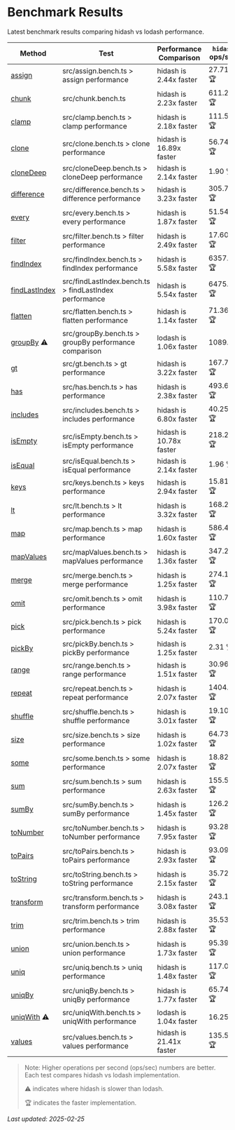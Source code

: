 # Benchmark Results

Latest benchmark results comparing hidash vs lodash performance.

| Method | Test | Performance Comparison | `hidash` ops/sec | `lodash@4.17.21` ops/sec |
|--------|------|----------------------|----------------|----------------|
| [assign](https://github.com/NaverPayDev/hidash/blob/9430c28ac7cbbd2f58c84a2e998e6340235b07d5/src/assign.ts) | src/assign.bench.ts > assign performance | hidash is 2.44x faster | 27.71 🏆 | 11.34 |
| [chunk](https://github.com/NaverPayDev/hidash/blob/9430c28ac7cbbd2f58c84a2e998e6340235b07d5/src/chunk.ts) | src/chunk.bench.ts | hidash is 2.23x faster | 611.22 🏆 | 273.60 |
| [clamp](https://github.com/NaverPayDev/hidash/blob/9430c28ac7cbbd2f58c84a2e998e6340235b07d5/src/clamp.ts) | src/clamp.bench.ts > clamp performance | hidash is 2.18x faster | 111.53 🏆 | 51.24 |
| [clone](https://github.com/NaverPayDev/hidash/blob/9430c28ac7cbbd2f58c84a2e998e6340235b07d5/src/clone.ts) | src/clone.bench.ts > clone performance | hidash is 16.89x faster | 56.74 🏆 | 3.36 |
| [cloneDeep](https://github.com/NaverPayDev/hidash/blob/9430c28ac7cbbd2f58c84a2e998e6340235b07d5/src/cloneDeep.ts) | src/cloneDeep.bench.ts > cloneDeep performance | hidash is 2.14x faster | 1.90 🏆 | 0.89 |
| [difference](https://github.com/NaverPayDev/hidash/blob/9430c28ac7cbbd2f58c84a2e998e6340235b07d5/src/difference.ts) | src/difference.bench.ts > difference performance | hidash is 3.23x faster | 305.75 🏆 | 94.65 |
| [every](https://github.com/NaverPayDev/hidash/blob/9430c28ac7cbbd2f58c84a2e998e6340235b07d5/src/every.ts) | src/every.bench.ts > every performance | hidash is 1.87x faster | 51.54 🏆 | 27.53 |
| [filter](https://github.com/NaverPayDev/hidash/blob/9430c28ac7cbbd2f58c84a2e998e6340235b07d5/src/filter.ts) | src/filter.bench.ts > filter performance | hidash is 2.49x faster | 17.60 🏆 | 7.08 |
| [findIndex](https://github.com/NaverPayDev/hidash/blob/9430c28ac7cbbd2f58c84a2e998e6340235b07d5/src/findIndex.ts) | src/findIndex.bench.ts > findIndex performance | hidash is 5.58x faster | 6357.44 🏆 | 1138.68 |
| [findLastIndex](https://github.com/NaverPayDev/hidash/blob/9430c28ac7cbbd2f58c84a2e998e6340235b07d5/src/findLastIndex.ts) | src/findLastIndex.bench.ts > findLastIndex performance | hidash is 5.54x faster | 6475.77 🏆 | 1169.82 |
| [flatten](https://github.com/NaverPayDev/hidash/blob/9430c28ac7cbbd2f58c84a2e998e6340235b07d5/src/flatten.ts) | src/flatten.bench.ts > flatten performance | hidash is 1.14x faster | 71.36 🏆 | 62.58 |
| [groupBy](https://github.com/NaverPayDev/hidash/blob/9430c28ac7cbbd2f58c84a2e998e6340235b07d5/src/groupBy.ts) ⚠️ | src/groupBy.bench.ts > groupBy performance comparison | lodash is 1.06x faster | 1089.03 | 1155.95 🏆 |
| [gt](https://github.com/NaverPayDev/hidash/blob/9430c28ac7cbbd2f58c84a2e998e6340235b07d5/src/gt.ts) | src/gt.bench.ts > gt performance | hidash is 3.22x faster | 167.76 🏆 | 52.13 |
| [has](https://github.com/NaverPayDev/hidash/blob/9430c28ac7cbbd2f58c84a2e998e6340235b07d5/src/has.ts) | src/has.bench.ts > has performance | hidash is 2.38x faster | 493.65 🏆 | 207.23 |
| [includes](https://github.com/NaverPayDev/hidash/blob/9430c28ac7cbbd2f58c84a2e998e6340235b07d5/src/includes.ts) | src/includes.bench.ts > includes performance | hidash is 6.80x faster | 40.25 🏆 | 5.92 |
| [isEmpty](https://github.com/NaverPayDev/hidash/blob/9430c28ac7cbbd2f58c84a2e998e6340235b07d5/src/isEmpty.ts) | src/isEmpty.bench.ts > isEmpty performance | hidash is 10.78x faster | 218.26 🏆 | 20.24 |
| [isEqual](https://github.com/NaverPayDev/hidash/blob/9430c28ac7cbbd2f58c84a2e998e6340235b07d5/src/isEqual.ts) | src/isEqual.bench.ts > isEqual performance | hidash is 2.14x faster | 1.96 🏆 | 0.91 |
| [keys](https://github.com/NaverPayDev/hidash/blob/9430c28ac7cbbd2f58c84a2e998e6340235b07d5/src/keys.ts) | src/keys.bench.ts > keys performance | hidash is 2.94x faster | 15.81 🏆 | 5.37 |
| [lt](https://github.com/NaverPayDev/hidash/blob/9430c28ac7cbbd2f58c84a2e998e6340235b07d5/src/lt.ts) | src/lt.bench.ts > lt performance | hidash is 3.32x faster | 168.24 🏆 | 50.72 |
| [map](https://github.com/NaverPayDev/hidash/blob/9430c28ac7cbbd2f58c84a2e998e6340235b07d5/src/map.ts) | src/map.bench.ts > map performance | hidash is 1.60x faster | 586.42 🏆 | 367.09 |
| [mapValues](https://github.com/NaverPayDev/hidash/blob/9430c28ac7cbbd2f58c84a2e998e6340235b07d5/src/mapValues.ts) | src/mapValues.bench.ts > mapValues performance | hidash is 1.36x faster | 347.21 🏆 | 256.12 |
| [merge](https://github.com/NaverPayDev/hidash/blob/9430c28ac7cbbd2f58c84a2e998e6340235b07d5/src/merge.ts) | src/merge.bench.ts > merge performance | hidash is 1.25x faster | 274.17 🏆 | 220.12 |
| [omit](https://github.com/NaverPayDev/hidash/blob/9430c28ac7cbbd2f58c84a2e998e6340235b07d5/src/omit.ts) | src/omit.bench.ts > omit performance | hidash is 3.98x faster | 110.70 🏆 | 27.81 |
| [pick](https://github.com/NaverPayDev/hidash/blob/9430c28ac7cbbd2f58c84a2e998e6340235b07d5/src/pick.ts) | src/pick.bench.ts > pick performance | hidash is 5.24x faster | 170.09 🏆 | 32.45 |
| [pickBy](https://github.com/NaverPayDev/hidash/blob/9430c28ac7cbbd2f58c84a2e998e6340235b07d5/src/pickBy.ts) | src/pickBy.bench.ts > pickBy performance | hidash is 1.25x faster | 2.31 🏆 | 1.86 |
| [range](https://github.com/NaverPayDev/hidash/blob/9430c28ac7cbbd2f58c84a2e998e6340235b07d5/src/range.ts) | src/range.bench.ts > range performance | hidash is 1.51x faster | 30.96 🏆 | 20.51 |
| [repeat](https://github.com/NaverPayDev/hidash/blob/9430c28ac7cbbd2f58c84a2e998e6340235b07d5/src/repeat.ts) | src/repeat.bench.ts > repeat performance | hidash is 2.07x faster | 1404.11 🏆 | 676.72 |
| [shuffle](https://github.com/NaverPayDev/hidash/blob/9430c28ac7cbbd2f58c84a2e998e6340235b07d5/src/shuffle.ts) | src/shuffle.bench.ts > shuffle performance | hidash is 3.01x faster | 19.10 🏆 | 6.35 |
| [size](https://github.com/NaverPayDev/hidash/blob/9430c28ac7cbbd2f58c84a2e998e6340235b07d5/src/size.ts) | src/size.bench.ts > size performance | hidash is 1.02x faster | 64.73 🏆 | 63.23 |
| [some](https://github.com/NaverPayDev/hidash/blob/9430c28ac7cbbd2f58c84a2e998e6340235b07d5/src/some.ts) | src/some.bench.ts > some performance | hidash is 2.07x faster | 18.82 🏆 | 9.10 |
| [sum](https://github.com/NaverPayDev/hidash/blob/9430c28ac7cbbd2f58c84a2e998e6340235b07d5/src/sum.ts) | src/sum.bench.ts > sum performance | hidash is 2.63x faster | 155.58 🏆 | 59.19 |
| [sumBy](https://github.com/NaverPayDev/hidash/blob/9430c28ac7cbbd2f58c84a2e998e6340235b07d5/src/sumBy.ts) | src/sumBy.bench.ts > sumBy performance | hidash is 1.45x faster | 126.29 🏆 | 87.37 |
| [toNumber](https://github.com/NaverPayDev/hidash/blob/9430c28ac7cbbd2f58c84a2e998e6340235b07d5/src/toNumber.ts) | src/toNumber.bench.ts > toNumber performance | hidash is 7.95x faster | 93.28 🏆 | 11.73 |
| [toPairs](https://github.com/NaverPayDev/hidash/blob/9430c28ac7cbbd2f58c84a2e998e6340235b07d5/src/toPairs.ts) | src/toPairs.bench.ts > toPairs performance | hidash is 2.93x faster | 93.09 🏆 | 31.80 |
| [toString](https://github.com/NaverPayDev/hidash/blob/9430c28ac7cbbd2f58c84a2e998e6340235b07d5/src/toString.ts) | src/toString.bench.ts > toString performance | hidash is 2.15x faster | 35.72 🏆 | 16.59 |
| [transform](https://github.com/NaverPayDev/hidash/blob/9430c28ac7cbbd2f58c84a2e998e6340235b07d5/src/transform.ts) | src/transform.bench.ts > transform performance | hidash is 3.08x faster | 243.17 🏆 | 79.07 |
| [trim](https://github.com/NaverPayDev/hidash/blob/9430c28ac7cbbd2f58c84a2e998e6340235b07d5/src/trim.ts) | src/trim.bench.ts > trim performance | hidash is 2.88x faster | 35.53 🏆 | 12.32 |
| [union](https://github.com/NaverPayDev/hidash/blob/9430c28ac7cbbd2f58c84a2e998e6340235b07d5/src/union.ts) | src/union.bench.ts > union performance | hidash is 1.73x faster | 95.39 🏆 | 55.22 |
| [uniq](https://github.com/NaverPayDev/hidash/blob/9430c28ac7cbbd2f58c84a2e998e6340235b07d5/src/uniq.ts) | src/uniq.bench.ts > uniq performance | hidash is 1.48x faster | 117.01 🏆 | 78.85 |
| [uniqBy](https://github.com/NaverPayDev/hidash/blob/9430c28ac7cbbd2f58c84a2e998e6340235b07d5/src/uniqBy.ts) | src/uniqBy.bench.ts > uniqBy performance | hidash is 1.77x faster | 65.74 🏆 | 37.05 |
| [uniqWith](https://github.com/NaverPayDev/hidash/blob/9430c28ac7cbbd2f58c84a2e998e6340235b07d5/src/uniqWith.ts) ⚠️ | src/uniqWith.bench.ts > uniqWith performance | lodash is 1.04x faster | 16.25 | 16.97 🏆 |
| [values](https://github.com/NaverPayDev/hidash/blob/9430c28ac7cbbd2f58c84a2e998e6340235b07d5/src/values.ts) | src/values.bench.ts > values performance | hidash is 21.41x faster | 135.55 🏆 | 6.33 |

> Note: Higher operations per second (ops/sec) numbers are better. Each test compares hidash vs lodash implementation.
>
> ⚠️ indicates where hidash is slower than lodash.
>
> 🏆 indicates the faster implementation.

_Last updated: 2025-02-25_
